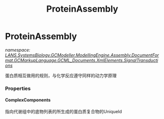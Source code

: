 ﻿---
title: ProteinAssembly
---

# ProteinAssembly
_namespace: [LANS.SystemsBiology.GCModeller.ModellingEngine.Assembly.DocumentFormat.GCMarkupLanguage.GCML_Documents.XmlElements.SignalTransductions](N-LANS.SystemsBiology.GCModeller.ModellingEngine.Assembly.DocumentFormat.GCMarkupLanguage.GCML_Documents.XmlElements.SignalTransductions.html)_

蛋白质相互做用的规则，与化学反应遵守同样的动力学原理




### Properties

#### ComplexComponents
指向代谢组中的底物列表的所生成的蛋白质复合物的UniqueId
